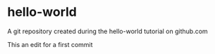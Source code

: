 # hello-world
A git repository created during the hello-world tutorial on github.com

This an edit for a first commit
